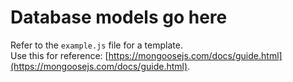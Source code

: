 # Database models go here
Refer to the `example.js` file for a template.  
Use this for reference: [https://mongoosejs.com/docs/guide.html](https://mongoosejs.com/docs/guide.html).  